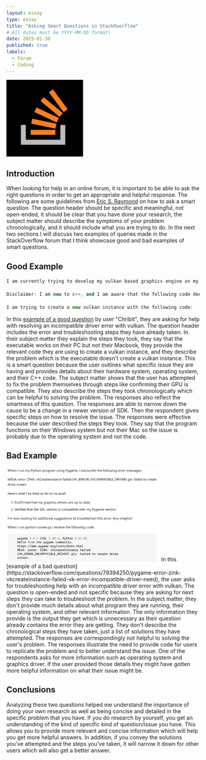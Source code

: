 ```yaml
---
layout: essay
type: essay
title: "Asking Smart Questions in StackOverflow"
# All dates must be YYYY-MM-DD format!
date: 2025-01-30
published: true
labels:
  - Forum
  - Coding
---
```


<img width="200px" class="rounded float-start pe-4" src="../img/Stack_Overflow_icon.jpg">

## Introduction

When looking for help in an online forum, it is important to be able to ask the right questions in order to get an appropriate and helpful response. The following are some guidelines from [Eric S. Raymond](http://www.catb.org/esr/faqs/smart-questions.html#before) on how to ask a smart question. The question header should be specific and meaningful, not open-ended, it should be clear that you have done your research, the subject matter should describe the symptoms of your problem chronologically, and it should include what you are trying to do. In the next two sections I will discuss two examples of queries made in the StackOverflow forum that I think showcase good and bad examples of smart questions.


## Good Example

```cpp
I am currently trying to develop my vulkan based graphics engine on my laptop (MacBook Pro with Intel Iris Pro GPU). I started this project on my desktop PC (Windows with NVIDIA GTX 1080 ti GPU). This works flawlessly on my desktop PC. But when I try building and executing this on my laptop, the executable fails trying to create the vulkan instance and returns "VK_ERROR_INCOMPATIBLE_DRIVER" as a VkResult.

Disclaimer: I am new to c++, and I am aware that the following code does not conform to most c++ coding conventions. I am trying to make my code as readable as possible so I can learn better.

I am trying to create a new vulkan instance with the following code:

```
In this [example of a good question](https://stackoverflow.com/questions/72789012/why-does-vkcreateinstance-return-vk-error-incompatible-driver-on-macos-despite) by user "Chribit", they are asking for help with resolving an incompatible driver error with vulkan. The question header includes the error and troubleshooting steps they have already taken. In their subject matter they explain the steps they took, they say that the executable works on their PC but not their Macbook, they provide the relevant code they are using to create a vulkan instance, and they describe the problem which is the executable doesn't create a vulkan instance. 
This is a smart question because the user outlines what specific issue they are having and provides details about their hardware system, operating system, and their C++ code. The subject matter shows that the user has attempted to fix the problem themselves through steps like confirming their GPU is compatible. They also describe the steps they took chronologically which can be helpful to solving the problem. 
The responses also reflect the smartness of this question. The responses are able to narrow down the cause to be a change in a newer version of SDK. Then the respondent gives specific steps on how to resolve the issue. 
The responses were effective because the user described the steps they took. They say that the program functions on their Windows system but not their Mac so the issue is probably due to the operating system and not the code.


## Bad Example

<img width="400px" class="rounded float-start pe-4" src="../img/bad_example.png">
In this [example of a bad question](https://stackoverflow.com/questions/79394250/pygame-error-zink-vkcreateinstance-failed-vk-error-incompatible-driver-need), the user asks for troubleshooting help with an incompatible driver error with vulkan. The question is open-ended and not specific because they are asking for next steps they can take to troubleshoot the problem. In the subject matter, they don't provide much details about what program they are running, their operating system, and other relevant information. The only information they provide is the output they get which is unnecessary as their question already contains the error they are getting. They don't describe the chronological steps they have taken, just a list of solutions they have attempted. 
The responses are correspondingly not helpful to solving the user's problem. The responses illustrate the need to provide code for users to replicate the problem and to better understand the issue. One of the respondents asks for more information such as operating system and graphics driver. If the user provided those details they might have gotten more helpful information on what their issue might be.

## Conclusions

Analyzing these two questions helped me understand the importance of doing your own research as well as being concise and detailed in the specific problem that you have. If you do research by yourself, you get an understanding of the kind of specific kind of question/issue you have. This allows you to provide more relevant and concise information which will help you get more helpful answers. In addition, if you convey the solutions you've attempted and the steps you've taken, it will narrow it down for other users which will also get a better answer. 
